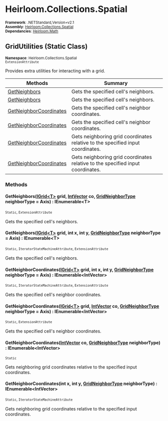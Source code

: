 # Heirloom.Collections.Spatial

<small>**Framework**: .NETStandard,Version=v2.1</small>  
<small>**Assembly**: [Heirloom.Collections.Spatial](../Heirloom.Collections.Spatial/Heirloom.Collections.Spatial.md)</small>  
<small>**Dependancies**: [Heirloom.Math](../Heirloom.Math/Heirloom.Math.md)</small>  

## GridUtilities (Static Class)
<small>**Namespace**: Heirloom.Collections.Spatial</sub></small>  
<small>`ExtensionAttribute`</small>

Provides extra utilities for interacting with a grid.

| Methods                                   | Summary                                                                        |
|-------------------------------------------|--------------------------------------------------------------------------------|
| [GetNeighbors<T>](#GET4A714195)           | Gets the specified cell's neighbors.                                           |
| [GetNeighbors<T>](#GET6537BD34)           | Gets the specified cell's neighbors.                                           |
| [GetNeighborCoordinates<T>](#GETE578E7E8) | Gets the specified cell's neighbor coordinates.                                |
| [GetNeighborCoordinates<T>](#GET5E76C37D) | Gets the specified cell's neighbor coordinates.                                |
| [GetNeighborCoordinates](#GETB5329BCB)    | Gets neighboring grid coordinates relative to the specified input coordinates. |
| [GetNeighborCoordinates](#GETFFBC511E)    | Gets neighboring grid coordinates relative to the specified input coordinates. |

### Methods

#### <a name="GET4A714195"></a>GetNeighbors<T>([IGrid\<T>](Heirloom.Collections.Spatial.IGrid[T].md) grid, [IntVector](../Heirloom.Math/Heirloom.Math.IntVector.md) co, [GridNeighborType](Heirloom.Collections.Spatial.GridNeighborType.md) neighborType = Axis) : IEnumerable\<T>
<small>`Static`, `ExtensionAttribute`</small>

Gets the specified cell's neighbors.


#### <a name="GET6537BD34"></a>GetNeighbors<T>([IGrid\<T>](Heirloom.Collections.Spatial.IGrid[T].md) grid, int x, int y, [GridNeighborType](Heirloom.Collections.Spatial.GridNeighborType.md) neighborType = Axis) : IEnumerable\<T>
<small>`Static`, `IteratorStateMachineAttribute`, `ExtensionAttribute`</small>

Gets the specified cell's neighbors.


#### <a name="GETE578E7E8"></a>GetNeighborCoordinates<T>([IGrid\<T>](Heirloom.Collections.Spatial.IGrid[T].md) grid, int x, int y, [GridNeighborType](Heirloom.Collections.Spatial.GridNeighborType.md) neighborType = Axis) : IEnumerable\<IntVector>
<small>`Static`, `IteratorStateMachineAttribute`, `ExtensionAttribute`</small>

Gets the specified cell's neighbor coordinates.


#### <a name="GET5E76C37D"></a>GetNeighborCoordinates<T>([IGrid\<T>](Heirloom.Collections.Spatial.IGrid[T].md) grid, [IntVector](../Heirloom.Math/Heirloom.Math.IntVector.md) co, [GridNeighborType](Heirloom.Collections.Spatial.GridNeighborType.md) neighborType = Axis) : IEnumerable\<IntVector>
<small>`Static`, `ExtensionAttribute`</small>

Gets the specified cell's neighbor coordinates.


#### <a name="GETB5329BCB"></a>GetNeighborCoordinates([IntVector](../Heirloom.Math/Heirloom.Math.IntVector.md) co, [GridNeighborType](Heirloom.Collections.Spatial.GridNeighborType.md) neighborType) : IEnumerable\<IntVector>
<small>`Static`</small>

Gets neighboring grid coordinates relative to the specified input coordinates.


#### <a name="GETFFBC511E"></a>GetNeighborCoordinates(int x, int y, [GridNeighborType](Heirloom.Collections.Spatial.GridNeighborType.md) neighborType) : IEnumerable\<IntVector>
<small>`Static`, `IteratorStateMachineAttribute`</small>

Gets neighboring grid coordinates relative to the specified input coordinates.


